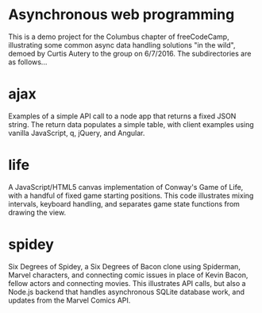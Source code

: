 Asynchronous web programming
============================

This is a demo project for the Columbus chapter of freeCodeCamp, illustrating some common async data handling solutions "in the wild", demoed by Curtis Autery to the group on 6/7/2016. The subdirectories are as follows...


ajax
====

Examples of a simple API call to a node app that returns a fixed JSON string. The return data populates a simple table, with client examples using vanilla JavaScript, q, jQuery, and Angular.


life
====

A JavaScript/HTML5 canvas implementation of Conway's Game of Life, with a handful of fixed game starting positions. This code illustrates mixing intervals, keyboard handling, and separates game state functions from drawing the view.


spidey
======

Six Degrees of Spidey, a Six Degrees of Bacon clone using Spiderman, Marvel characters, and connecting comic issues in place of Kevin Bacon, fellow actors and connecting movies. This illustrates API calls, but also a Node.js backend that handles asynchronous SQLite database work, and updates from the Marvel Comics API.


